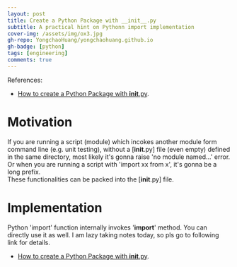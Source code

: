 ```yaml
---
layout: post
title: Create a Python Package with __init__.py
subtitle: A practical hint on Pythonn import implementation
cover-img: /assets/img/ox3.jpg
gh-repo: YongchaoHuang/yongchaohuang.github.io
gh-badge: [python]
tags: [engineering]
comments: true
---
```


References: <br />
  * [How to create a Python Package with __init__.py](https://timothybramlett.com/How_to_create_a_Python_Package_with___init__py.html).


# Motivation
If you are running a script (module) which incokes another module form command line (e.g. unit testing), without a \[__init__.py\] file (even empty) defined in the same directory, most likely it's gonna raise 'no module named...' error. <br />
Or when you are running a script with 'import xx from x', it's gonna be a long prefix. <br />
These functionalities can be packed into the \[__init__.py\] file.  <br />

# Implementation
Python 'import' function internally invokes '__import__' method. You can directly use it as well. 
I am lazy taking notes today, so pls go to following link for details. <br />
* [How to create a Python Package with __init__.py](https://timothybramlett.com/How_to_create_a_Python_Package_with___init__py.html).

